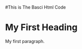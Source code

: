 #This is The Basci Html Code

<!DOCTYPE html>
<html>
<body>

<h1>My First Heading</h1>

<p>My first paragraph.</p>

</body>
</html>


